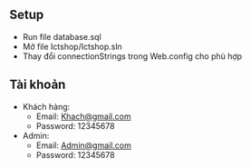 ## Setup
- Run file database.sql
- Mở file Ictshop/Ictshop.sln
- Thay đổi connectionStrings trong Web.config cho phù hợp

## Tài khoản
- Khách hàng: 
	+ Email: Khach@gmail.com 
	+ Password: 12345678
- Admin:
	+ Email: Admin@gmail.com
	+ Password: 12345678
